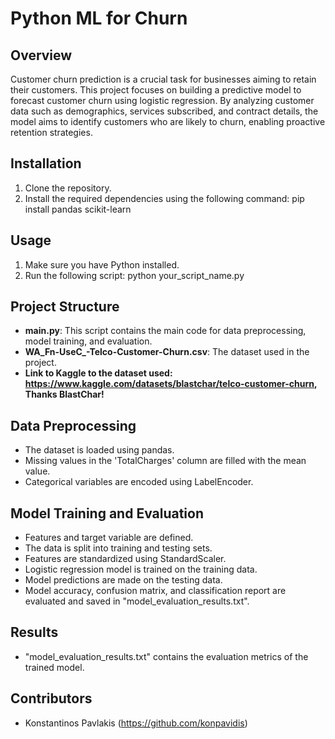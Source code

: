 # Python ML for Churn

## Overview
Customer churn prediction is a crucial task for businesses aiming to retain their customers. This project focuses on building a predictive model to forecast customer churn using logistic regression. By analyzing customer data such as demographics, services subscribed, and contract details, the model aims to identify customers who are likely to churn, enabling proactive retention strategies.

## Installation
1. Clone the repository.
2. Install the required dependencies using the following command:
  pip install pandas scikit-learn

## Usage
1. Make sure you have Python installed.
2. Run the following script:
  python your_script_name.py

## Project Structure
- **main.py**: This script contains the main code for data preprocessing, model training, and evaluation.
- **WA_Fn-UseC_-Telco-Customer-Churn.csv**: The dataset used in the project.
- **Link to Kaggle to the dataset used: https://www.kaggle.com/datasets/blastchar/telco-customer-churn, Thanks BlastChar!**

## Data Preprocessing
- The dataset is loaded using pandas.
- Missing values in the 'TotalCharges' column are filled with the mean value.
- Categorical variables are encoded using LabelEncoder.

## Model Training and Evaluation
- Features and target variable are defined.
- The data is split into training and testing sets.
- Features are standardized using StandardScaler.
- Logistic regression model is trained on the training data.
- Model predictions are made on the testing data.
- Model accuracy, confusion matrix, and classification report are evaluated and saved in "model_evaluation_results.txt".

## Results
- "model_evaluation_results.txt" contains the evaluation metrics of the trained model.

## Contributors
- Konstantinos Pavlakis (https://github.com/konpavidis)

